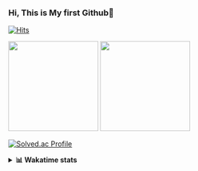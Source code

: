 ### Hi, This is My first Github👋
[![Hits](https://hits.seeyoufarm.com/api/count/incr/badge.svg?url=https%3A%2F%2Fgithub.com%2FJonghyun-Park1027&count_bg=%2379C83D&title_bg=%23555555&icon=&icon_color=%23E7E7E7&title=hits&edge_flat=false)](https://hits.seeyoufarm.com)
<br>


<p>
  <img height="180em" src="https://github-readme-stats-eight-rho-29.vercel.app/api?username=Jonghyun-Park1027&show_icons=true&include_all_commits=true&bg_color=30,e96443,904e95&title_color=fff&text_color=fff">
  <img height="180em" src="https://github-readme-stats-eight-rho-29.vercel.app/api/top-langs/?username=Jonghyun-Park1027&layout=compact&bg_color=30,e96443,904e95&title_color=fff&text_color=fff">


[![Solved.ac Profile](http://mazassumnida.wtf/api/v2/generate_badge?boj=ppjjhh1027)](https://solved.ac/ppjjhh1027/)

</p>
<details>
<summary><b>📊 Wakatime stats</b><br></summary>
<div>
<hr/>



<!--START_SECTION:waka-->
![Profile Views](http://img.shields.io/badge/Profile%20Views-0-blue)

**🐱 My GitHub Data** 

> 📦 122.3 kB Used in GitHub's Storage 
 > 
> 🏆 65 Contributions in the Year 2025
 > 
> 🚫 Not Opted to Hire
 > 
> 📜 11 Public Repositories 
 > 
> 🔑 7 Private Repositories 
 > 
**I'm an Early 🐤** 

```text
🌞 Morning                60 commits          █████░░░░░░░░░░░░░░░░░░░░   19.42 % 
🌆 Daytime                155 commits         █████████████░░░░░░░░░░░░   50.16 % 
🌃 Evening                81 commits          ███████░░░░░░░░░░░░░░░░░░   26.21 % 
🌙 Night                  13 commits          █░░░░░░░░░░░░░░░░░░░░░░░░   04.21 % 
```
📅 **I'm Most Productive on Friday** 

```text
Monday                   50 commits          ████░░░░░░░░░░░░░░░░░░░░░   16.18 % 
Tuesday                  43 commits          ███░░░░░░░░░░░░░░░░░░░░░░   13.92 % 
Wednesday                24 commits          ██░░░░░░░░░░░░░░░░░░░░░░░   07.77 % 
Thursday                 34 commits          ███░░░░░░░░░░░░░░░░░░░░░░   11.00 % 
Friday                   68 commits          ██████░░░░░░░░░░░░░░░░░░░   22.01 % 
Saturday                 37 commits          ███░░░░░░░░░░░░░░░░░░░░░░   11.97 % 
Sunday                   53 commits          ████░░░░░░░░░░░░░░░░░░░░░   17.15 % 
```


📊 **This Week I Spent My Time On** 

```text
🕑︎ Time Zone: Asia/Seoul

💬 Programming Languages: 
TypeScript               32 hrs 50 mins      ███████████████████████░░   90.01 % 
CSS                      1 hr 7 mins         █░░░░░░░░░░░░░░░░░░░░░░░░   03.10 % 
Markdown                 44 mins             █░░░░░░░░░░░░░░░░░░░░░░░░   02.02 % 
JSON                     36 mins             ░░░░░░░░░░░░░░░░░░░░░░░░░   01.67 % 
Python                   34 mins             ░░░░░░░░░░░░░░░░░░░░░░░░░   01.56 % 

🔥 Editors: 
Cursor                   36 hrs 26 mins      █████████████████████████   99.90 % 
PyCharm                  2 mins              ░░░░░░░░░░░░░░░░░░░░░░░░░   00.10 % 

🐱‍💻 Projects: 
manseryuk_v1.3.0         31 hrs 54 mins      ██████████████████████░░░   87.45 % 
saju_v1.0.0              3 hrs 50 mins       ███░░░░░░░░░░░░░░░░░░░░░░   10.54 % 
day2                     19 mins             ░░░░░░░░░░░░░░░░░░░░░░░░░   00.90 % 
data_and_question        16 mins             ░░░░░░░░░░░░░░░░░░░░░░░░░   00.73 % 
fortune_teller           3 mins              ░░░░░░░░░░░░░░░░░░░░░░░░░   00.15 % 

💻 Operating System: 
Mac                      36 hrs 3 mins       █████████████████████████   98.83 % 
Windows                  25 mins             ░░░░░░░░░░░░░░░░░░░░░░░░░   01.17 % 
```

**I Mostly Code in Jupyter Notebook** 

```text
Jupyter Notebook         8 repos             ██████████████░░░░░░░░░░░   57.14 % 
C++                      3 repos             █████░░░░░░░░░░░░░░░░░░░░   21.43 % 
TypeScript               1 repo              ██░░░░░░░░░░░░░░░░░░░░░░░   07.14 % 
Dart                     1 repo              ██░░░░░░░░░░░░░░░░░░░░░░░   07.14 % 
Python                   1 repo              ██░░░░░░░░░░░░░░░░░░░░░░░   07.14 % 
```




 Last Updated on 30/08/2025 18:42:30 UTC
<!--END_SECTION:waka-->
</details>



